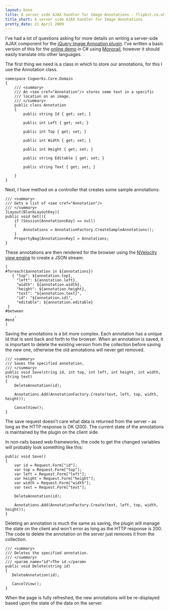 ```yaml
---
layout: base
title: A server side AJAX handler for Image Annotations - flipbit.co.uk
title_short: A server side AJAX handler for Image Annotations
pretty_date: 21 April 2009
---
```


I’ve had a lot of questions asking for more details on writing a
server-side AJAX component for the [jQuery Image Annoation plugin][].
I’ve written a basic version of this for the [online demo][] in C\#
using [Monorail][], however it should easily translate into other
languages.

The first thing we need is a class in which to store our annotations,
for this I use the Annotation class.

    namespace Cogworks.Core.Domain
    {    
        /// <summary>    
        /// An <see cref="Annotation"/> stores some text in a specific
        /// location on an image.
        /// </summary>    
        public class Annotation
        {
            public string Id { get; set; }

            public int Left { get; set; }

            public int Top { get; set; }

            public int Width { get; set; }

            public int Height { get; set; }

            public string Editable { get; set; }

            public string Text { get; set; }

        }
    }

Next, I have method on a controller that creates some sample
annotations:

    /// <summary>
    /// Gets a list of <see cref="Annotation"/>
    /// </summary>
    [Layout(BlankLayoutKey)]
    public void Get(){    
        if (Session[AnnotationsKey] == null)    
        {        
            Annotations = AnnotationFactory.CreateSampleAnnotations();    
        }
        PropertyBag[AnnotationsKey] = Annotations;
    }

These annotations are then rendered for the browser using the [NVelocity
view engine][] to create a JSON stream:

    [
    #foreach($annotation in ${annotations})
       { "top": ${annotation.top},
         "left": ${annotation.left},
         "width": ${annotation.width},
         "height": ${annotation.height},
         "text": "${annotation.text}",
         "id": "${annotation.id}",
         "editable": ${annotation.editable}
     }
    #between 
        ,
    #end
    ]

Saving the annotations is a bit more complex. Each annotation has a
unique Id that is sent back and forth to the browser. When an annotation
is saved, it is important to delete the existing version from the
collection before saving the new one, otherwise the old annotations will
never get removed.

    /// <summary>
    /// Saves the specified annotation.
    /// </summary>
    public void Save(string id, int top, int left, int height, int width, string text)
    {
        DeleteAnnotation(id);

        Annotations.Add(AnnotationFactory.Create(text, left, top, width, height));

        CancelView();
    }

The save request doesn’t care what data is returned from the server – as
long as the HTTP response is OK (200). The current state of the
annotations is maintained by the plugin on the client side.

In non-rails based web frameworks, the code to get the changed variables
will probably look something like this:

    public void Save()
    {
        var id = Request.Form["id"];
        var top = Request.Form["top"];
        var left = Request.Form["left"];
        var height = Request.Form["height"];
        var width = Request.Form["width"];
        var text = Request.Form["text"];

        DeleteAnnotation(id);

        Annotations.Add(AnnotationFactory.Create(text, left, top, width, height));
    }

Deleting an annotation is much the same as saving, the plugin will
manage the state on the client and won’t error as long as the HTTP
response is 200. The code to delete the annotation on the server just
removes it from the collection.

    /// <summary>
    /// Deletes the specified annotation.
    /// </summary>
    /// <param name="id">The id.</param>
    public void Delete(string id)
    {
       DeleteAnnotation(id);

       CancelView();
    }

When the page is fully refreshed, the new annotations will be
re-displayed based upon the state of the data on the server.

  [jQuery Image Annoation plugin]: http://blog.cogworks.co.uk/2009/03/jquery-image-annotation-plugin.html     "Image Annotation Plugin for jQuery"
  [online demo]: http://www.cogworks.co.uk/annotation/index.html     "On-line demo of the jQuery Image Annotation Plugin"
  [Monorail]: http://www.castleproject.org/MonoRail/     "Monorail Rails Web Framework for ASP.NET"
  [NVelocity view engine]: http://nvelocity.sourceforge.net/    "NVelocity View Engine for .NET"